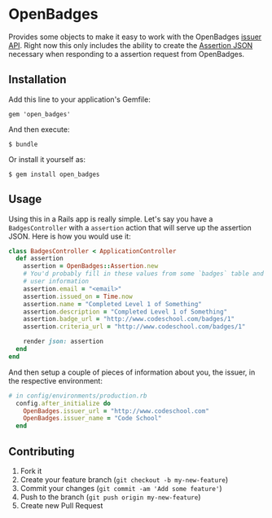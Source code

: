 # OpenBadges

Provides some objects to make it easy to work with the OpenBadges [issuer API](https://github.com/mozilla/openbadges/wiki/Issuer-API). Right
now this only includes the ability to create the [Assertion JSON](https://github.com/mozilla/openbadges/wiki/Assertions) necessary when responding
to a assertion request from OpenBadges.

## Installation

Add this line to your application's Gemfile:

    gem 'open_badges'

And then execute:

    $ bundle

Or install it yourself as:

    $ gem install open_badges

## Usage

Using this in a Rails app is really simple.  Let's say you have a `BadgesController`
with a `assertion` action that will serve up the assertion JSON.  Here is how you would use it:

```ruby
class BadgesController < ApplicationController
  def assertion
    assertion = OpenBadges::Assertion.new
    # You'd probably fill in these values from some `badges` table and
    # user information
    assertion.email = "<email>"
    assertion.issued_on = Time.now
    assertion.name = "Completed Level 1 of Something"
    assertion.description = "Completed Level 1 of Something"
    assertion.badge_url = "http://www.codeschool.com/badges/1"
    assertion.criteria_url = "http://www.codeschool.com/badges/1"

    render json: assertion
  end
end
```

And then setup a couple of pieces of information about you, the issuer, in the respective environment:

```ruby
# in config/environments/production.rb
  config.after_initialize do
    OpenBadges.issuer_url = "http://www.codeschool.com"
    OpenBadges.issuer_name = "Code School"
  end
```

## Contributing

1. Fork it
2. Create your feature branch (`git checkout -b my-new-feature`)
3. Commit your changes (`git commit -am 'Add some feature'`)
4. Push to the branch (`git push origin my-new-feature`)
5. Create new Pull Request
